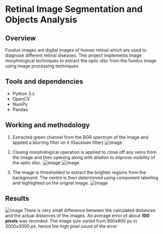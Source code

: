 # Retinal Image Segmentation and Objects Analysis
## Overview
Fundus images are digital images of human retinal which are used to diagnose different retinal diseases. This project implements image morphological techniques to extract the optic disc from the fundus image using image processing techniques. 

## Tools and dependencies
- Python 3.x
- OpenCV
- NumPy
- Pandas

## Working and methodology

1. Extracted green channel from the BGR spectrum of the image and applied a blurring filter on it (Gaussian filter)
![image](https://github.com/abdullah-ihsan/Extraction-of-Optic-Disc-from-Fundus-Image/assets/65601738/1f344c46-ba68-4ce1-8d95-3a61f2f22f7d)

2. Closing morphological operation is applied to close off any veins from the image and then opening along with dilation to improve visibility of the optic disc.
![image](https://github.com/abdullah-ihsan/Extraction-of-Optic-Disc-from-Fundus-Image/assets/65601738/931a7f08-acff-40b2-b746-c7b21f6f0bd2)
![image](https://github.com/abdullah-ihsan/Extraction-of-Optic-Disc-from-Fundus-Image/assets/65601738/4c525cf1-2b0b-40f4-be70-550c73067965)

4. The image is thresholded to extract the brighter regions from the background. The centre is then determinied using component labelling and highlighted on the orignal image.
![image](https://github.com/abdullah-ihsan/Extraction-of-Optic-Disc-from-Fundus-Image/assets/65601738/81dd371a-5991-4264-a0df-3d61764bcb2e)
 
## Results
![image](https://github.com/abdullah-ihsan/Extraction-of-Optic-Disc-from-Fundus-Image/assets/65601738/c11293fd-349d-4ed2-aac5-d59870a1b93c)
There is very small difference between the calculated distances and the actual distances of the images. An average error of about **100 pixels** was recorded. The image size varied from 800x800 px to 3000x3000 px, hence the high pixel count of the error.
